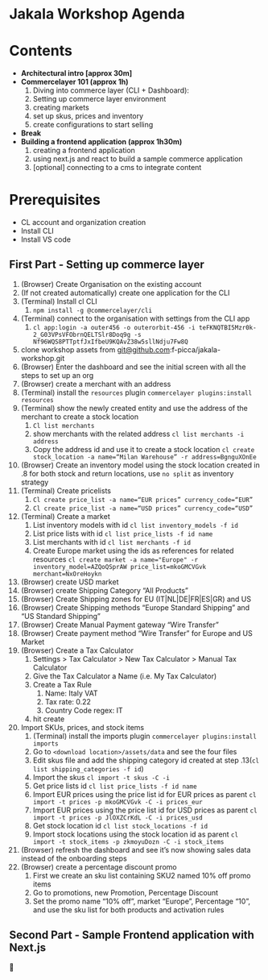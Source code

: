 # Jakala Workshop Agenda

# Contents

- **Architectural intro [approx 30m]**
- **Commercelayer 101 (approx 1h)**
    1. Diving into commerce layer (CLI + Dashboard):
    2. Setting up commerce layer environment
    3. creating markets
    4. set up skus, prices and inventory
    5. create configurations to start selling
- **Break**
- **Building a frontend application (approx 1h30m)**
    1. creating a frontend application
    2. using next.js and react to build a sample commerce application
    3. [optional] connecting to a cms to integrate content

# Prerequisites

- CL account and organization creation
- Install CLI
- Install VS code

## First Part - Setting up commerce layer

1. (Browser) Create Organisation on the existing account 
2. (If not created automatically) create one application for the CLI
3. (Terminal) Install cl CLI
    1.  `npm install -g @commercelayer/cli`
4. (Terminal) connect to the organisation with settings from the CLI app
    1. `cl app:login -a outer456 -o outerorbit-456 -i teFKNQTBI5Mzr0k-2_G03VPsVFObrnQELTSlr8Doq9g -s Nf96WQS8PTTptfJxIfbeU9KQAvZ38w5sllNdju7Fw8Q`
5. clone workshop assets from [git@github.com](mailto:git@github.com):f-picca/jakala-workshop.git
6. (Browser) Enter the dashboard and see the initial screen with all the steps to set up an org
7. (Browser) create a merchant with an address
8. (Terminal) install the `resources` plugin `commercelayer plugins:install resources`
9. (Terminal) show the newly created entity and use the address of the merchant to create a stock location
    1. `Cl list merchants` 
    2. show merchants with the related address `cl list merchants -i address`
    3. Copy the address id and use it to create a stock location `cl create stock_location -a name=“Milan Warehouse” -r address=BgnguXOnEe`
10. (Browser) Create an inventory model using the stock location created in .8 for both stock and return locations, use `no split` as inventory strategy
11. (Terminal) Create pricelists
    1. `Cl create price_list -a name=“EUR prices” currency_code=“EUR”`
    2. `Cl create price_list -a name=“USD prices” currency_code=“USD”`
12. (Terminal) Create a market
    1. List inventory models with id `cl list inventory_models -f id`
    2. List price lists with id `cl list price_lists -f id name`
    3. List merchants with id  `cl list merchants -f id`
    4. Create Europe market using the ids as references for related resources `cl create market -a name="Europe" -r inventory_model=AZQoQSprAW price_list=mkoGMCVGvk merchant=NxOreHoykn`
13. (Browser) create USD market
14. (Browser) create Shipping Category “All Products”
15. (Browser) Create Shipping zones for EU (IT|NL|DE|FR|ES|GR) and US
16. (Browser) Create Shipping methods “Europe Standard Shipping” and “US Standard Shipping”
17. (Browser) Create Manual Payment gateway “Wire Transfer”
18. (Browser) Create payment method “Wire Transfer” for Europe and US Market
19. (Browser) Create a Tax Calculator
    1. Settings > Tax Calculator > New Tax Calculator > Manual Tax Calculator
    2. Give the Tax Calculator a Name (i.e. My Tax Calculator)
    3. Create a Tax Rule 
        1. Name: Italy VAT
        2. Tax rate: 0.22
        3. Country Code regex: IT
    4. hit create
20. Import SKUs, prices, and stock items
    1. (Terminal) install the imports plugin `commercelayer plugins:install imports`
    2. Go to `<download location>/assets/data` and see the four files 
    3. Edit skus file and add the shipping category id created at step .13(`cl list shipping_categories -f id`)
    4. Import the skus `cl import -t skus -C -i` 
    5. Get price lists id `cl list price_lists -f id name`
    6. Import EUR prices using the price list id for EUR prices as parent `cl import -t prices -p mkoGMCVGvk -C -i prices_eur`
    7. Import EUR prices using the price list id for USD prices as parent `cl import -t prices -p JlOXZCrKdL -C -i prices_usd`
    8. Get stock location id `cl list stock_locations -f id`
    9. Import stock locations using the stock location id as parent `cl import -t stock_items -p zkmoyuDozn -C -i stock_items`
21. (Browser) refresh the dashboard and see it’s now showing sales data instead of the onboarding steps
22. (Browser) create a percentage discount promo
    1. First we create an sku list containing SKU2 named 10% off promo items
    2. Go to promotions, new Promotion, Percentage Discount
    3. Set the promo name “10% off”, market “Europe”, Percentage “10”, and use the sku list for both products and activation rules
    

## Second Part - Sample Frontend application with Next.js

🛒